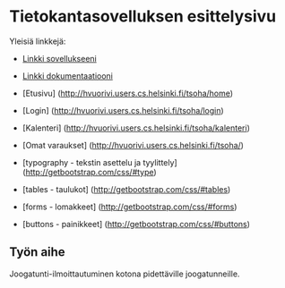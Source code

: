 # Tietokantasovelluksen esittelysivu

Yleisiä linkkejä:

* [Linkki sovellukseeni](http://hvuorivi.users.cs.helsinki.fi/tsoha/)
* [Linkki dokumentaatiooni](https://github.com/Hannav/Joogailmo/blob/master/doc/dokumentaatio.pdf)
* [Etusivu] (http://hvuorivi.users.cs.helsinki.fi/tsoha/home)
* [Login] (http://hvuorivi.users.cs.helsinki.fi/tsoha/login)
* [Kalenteri] (http://hvuorivi.users.cs.helsinki.fi/tsoha/kalenteri)
* [Omat varaukset] (http://hvuorivi.users.cs.helsinki.fi/tsoha/)

* [typography - tekstin asettelu ja tyylittely] (http://getbootstrap.com/css/#type)
* [tables - taulukot] (http://getbootstrap.com/css/#tables)
* [forms - lomakkeet] (http://getbootstrap.com/css/#forms)
* [buttons - painikkeet] (http://getbootstrap.com/css/#buttons)

## Työn aihe

Joogatunti-ilmoittautuminen kotona pidettäville joogatunneille.
